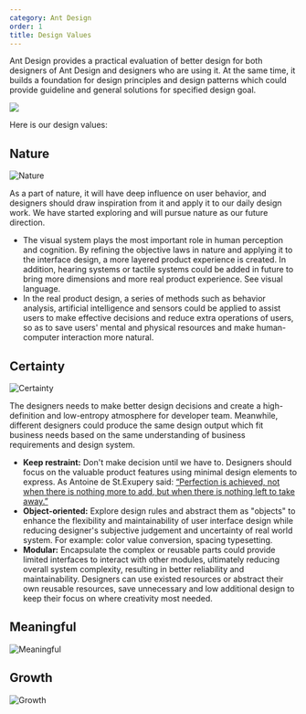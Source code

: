 ```yaml
---
category: Ant Design
order: 1
title: Design Values
---
```


Ant Design provides a practical evaluation of better design for both designers of Ant Design and designers who are using it. At the same time, it builds a foundation for design principles and design patterns which could provide guideline and general solutions for specified design goal.

<div>
  <img src="https://gw.alipayobjects.com/mdn/rms_08e378/afts/img/A*sGufTKB_F5QAAAAAAAAAAABkARQnAQ" />
</div>

Here is our design values:

## Nature

<div>
  <img src="https://gw.alipayobjects.com/mdn/rms_08e378/afts/img/A*C3v0SacCpwoAAAAAAAAAAABkARQnAQ" alt="Nature" />
</div>

As a part of nature, it will have deep influence on user behavior, and designers should draw inspiration from it and apply it to our daily design work. We have started exploring and will pursue nature as our future direction.

- The visual system plays the most important role in human perception and cognition. By refining the objective laws in nature and applying it to the interface design, a more layered product experience is created. In addition, hearing systems or tactile systems could be added in future to bring more dimensions and more real product experience. See visual language.
- In the real product design, a series of methods such as behavior analysis, artificial intelligence and sensors could be applied to assist users to make effective decisions and reduce extra operations of users, so as to save users' mental and physical resources and make human-computer interaction more natural.

## Certainty

<div>
  <img src="https://gw.alipayobjects.com/mdn/rms_08e378/afts/img/A*wtMAQ6uIcykAAAAAAAAAAABkARQnAQ" alt="Certainty" />
</div>

The designers needs to make better design decisions and create a high-definition and low-entropy atmosphere for developer team. Meanwhile, different designers could produce the same design output which fit business needs based on the same understanding of business requirements and design system.

- **Keep restraint:** Don't make decision until we have to. Designers should focus on the valuable product features using minimal design elements to express. As Antoine de St.Exupery said: [“Perfection is achieved, not when there is nothing more to add, but when there is nothing left to take away.”](https://www.goodreads.com/quotes/19905-perfection-is-achieved-not-when-there-is-nothing-more-to)
- **Object-oriented:** Explore design rules and abstract them as "objects" to enhance the flexibility and maintainability of user interface design while reducing designer's subjective judgement and uncertainty of real world system. For example: color value conversion, spacing typesetting.
- **Modular:** Encapsulate the complex or reusable parts could provide limited interfaces to interact with other modules, ultimately reducing overall system complexity, resulting in better reliability and maintainability. Designers can use existed resources or abstract their own reusable resources, save unnecessary and low additional design to keep their focus on where creativity most needed.

## Meaningful

<div>
  <img src="https://gw.alipayobjects.com/mdn/rms_08e378/afts/img/A*xxdeTamP0fcAAAAAAAAAAABkARQnAQ" alt="Meaningful" />
</div>

## Growth

<div>
  <img src="https://gw.alipayobjects.com/mdn/rms_08e378/afts/img/A*mDUiSZi59f8AAAAAAAAAAABkARQnAQ" alt="Growth" />
</div>
